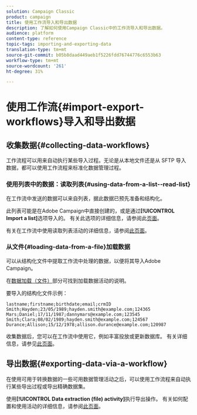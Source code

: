 ```yaml
---
solution: Campaign Classic
product: campaign
title: 使用工作流导入和导出数据
description: 了解如何使用Campaign Classic中的工作流导入和导出数据。
audience: platform
content-type: reference
topic-tags: importing-and-exporting-data
translation-type: tm+mt
source-git-commit: b05b8daad449aeb1f5226fdd76744776c6553b63
workflow-type: tm+mt
source-wordcount: '261'
ht-degree: 31%

---
```



# 使用工作流{#import-export-workflows}导入和导出数据

## 收集数据{#collecting-data-workflows}

工作流程可以用来自动执行某些导入过程。无论是从本地文件还是从 SFTP 导入数据，都可以使用工作流程来标准化数据管理过程。

### 使用列表中的数据：读取列表{#using-data-from-a-list--read-list}

在工作流中发送的数据可以来自列表，据此数据已预先准备和结构化。

此列表可能是在Adobe Campaign中直接创建的，或是通过&#x200B;**[!UICONTROL Import a list]**&#x200B;选项导入的。 有关此选项的详细信息，请参阅此[页面](../../platform/using/about-generic-imports-exports.md)。

有关在工作流中使用读取列表活动的详细信息，请参阅[此页面](../../workflow/using/read-list.md)。

### 从文件{#loading-data-from-a-file}加载数据

可以从结构化文件中提取工作流中处理的数据，以便将其导入Adobe Campaign。

在[数据加载（文件）](../../workflow/using/data-loading--file-.md)部分可找到加载数据活动的说明。

要导入的结构化文件示例：

```
lastname;firstname;birthdate;email;crmID
Smith;Hayden;23/05/1989;hayden.smith@example.com;124365
Mars;Daniel;17/11/1987;dannymars@example.com;123545
Smith;Clara;08/02/1989;hayden.smith@example.com;124567
Durance;Allison;15/12/1978;allison.durance@example.com;120987
```

收集数据后，您可以在工作流中使用它，例如丰富投放或更新数据库。 有关详细信息，请参见[此页面](../../workflow/using/how-to-use-workflow-data.md)。

## 导出数据{#exporting-data-via-a-workflow}

在使用可用于转换数据的一些可用数据管理活动之后，可以使用工作流程来自动执行某些导出过程或导出精确数据集。

使用&#x200B;**[!UICONTROL Data extraction (file) activity]**&#x200B;执行导出操作。 有关如何配置和使用活动的详细信息，请参阅[此页面](../../workflow/using/extraction--file-.md)。

